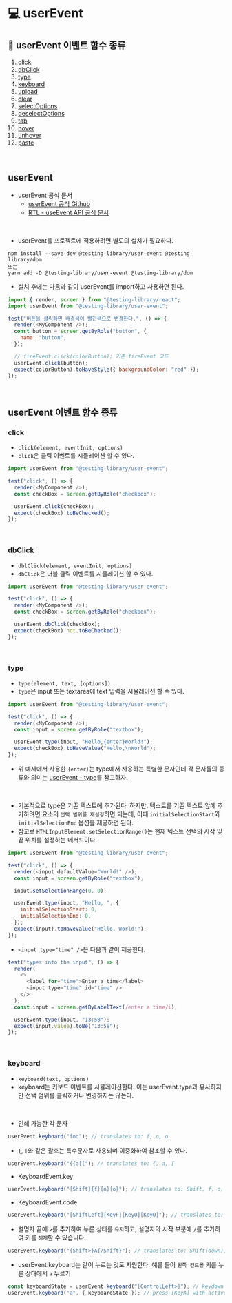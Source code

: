 # 💻 userEvent

## 📄 userEvent 이벤트 함수 종류

1. [click](#click)
2. [dbClick](#dbClick)
3. [type](#type)
4. [keyboard](#keyboard)
5. [upload](#upload)
6. [clear](#clear)
7. [selectOptions](#selectoptions)
8. [deselectOptions](#deselectOptions)
9. [tab](#tab)
10. [hover](#hover)
11. [unhover](#unhover)
12. [paste](#paste)

<br />

## userEvent

- userEvent 공식 문서
  - [userEvent 공식 Github](https://github.com/testing-library/user-event)
  - [RTL - useEvent API 공식 문서](https://testing-library.com/docs/ecosystem-user-event)

<br />

- userEvent를 프로젝트에 적용하려면 별도의 설치가 필요하다.

```
npm install --save-dev @testing-library/user-event @testing-library/dom
또는
yarn add -D @testing-library/user-event @testing-library/dom
```

- 설치 후에는 다음과 같이 userEvent를 import하고 사용하면 된다.

```js
import { render, screen } from "@testing-library/react";
import userEvent from "@testing-library/user-event";

test("버튼을 클릭하면 배경색이 빨간색으로 변경한다.", () => {
  render(<MyComponent />);
  const button = screen.getByRole("button", {
    name: "button",
  });

  // fireEvent.click(colorButton); 기존 fireEvent 코드
  userEvent.click(button);
  expect(colorButton).toHaveStyle({ backgroundColor: "red" });
});
```

<br />

## userEvent 이벤트 함수 종류

### click

- `click(element, eventInit, options)`
- `click`은 클릭 이벤트를 시뮬레이션 할 수 있다.

```js
import userEvent from "@testing-library/user-event";

test("click", () => {
  render(<MyComponent />);
  const checkBox = screen.getByRole("checkbox");

  userEvent.click(checkBox);
  expect(checkBox).toBeChecked();
});
```

<br />

### dbClick

- `dblClick(element, eventInit, options)`
- `dbClick`은 더블 클릭 이벤트를 시뮬레이션 할 수 있다.

```js
import userEvent from "@testing-library/user-event";

test("click", () => {
  render(<MyComponent />);
  const checkBox = screen.getByRole("checkbox");

  userEvent.dbClick(checkBox);
  expect(checkBox).not.toBeChecked();
});
```

<br />

### type

- `type(element, text, [options])`
- `type`은 input 또는 textarea에 text 입력을 시뮬레이션 할 수 있다.

```js
import userEvent from "@testing-library/user-event";

test("click", () => {
  render(<MyComponent />);
  const input = screen.getByRole("textbox");

  userEvent.type(input, "Hello,{enter}World!");
  expect(checkBox).toHaveValue("Hello,\nWorld");
});
```

- 위 예제에서 사용한 `{enter}`는 type에서 사용하는 특별한 문자인데 각 문자들의 종류와 의미는 [userEvent - type](https://testing-library.com/docs/ecosystem-user-event/#typeelement-text-options)를 참고하자.

<br />

- 기본적으로 type은 기존 텍스트에 추가된다. 하지만, 텍스트를 기존 텍스트 앞에 추가하려면 요소의 `선택 범위를 재설정`하면 되는데, 이때 `initialSelectionStart`와 `initialSelectionEnd` 옵션을 제공하면 된다.
- 참고로 `HTMLInputElement.setSelectionRange()`는 현재 텍스트 선택의 시작 및 끝 위치를 설정하는 메서드이다.

```js
import userEvent from "@testing-library/user-event";

test("click", () => {
  render(<input defaultValue="World!" />);
  const input = screen.getByRole("textbox");

  input.setSelectionRange(0, 0);

  userEvent.type(input, "Hello, ", {
    initialSelectionStart: 0,
    initialSelectionEnd: 0,
  });
  expect(input).toHaveValue("Hello, World!");
});
```

- `<input type="time" />`은 다음과 같이 제공한다.

```js
test("types into the input", () => {
  render(
    <>
      <label for="time">Enter a time</label>
      <input type="time" id="time" />
    </>
  );
  const input = screen.getByLabelText(/enter a time/i);

  userEvent.type(input, "13:58");
  expect(input.value).toBe("13:58");
});
```

<br />

### keyboard

- `keyboard(text, options)`
- keyboard는 키보드 이벤트를 시뮬레이션한다. 이는 userEvent.type과 유사하지만 선택 범위를 클릭하거나 변경하지는 않는다.

<br />

- 인쇄 가능한 각 문자

```js
userEvent.keyboard("foo"); // translates to: f, o, o
```

- `{`, `[`와 같은 괄호는 특수문자로 사용되며 이중화하여 참조할 수 있다.

```js
userEvent.keyboard("{{a[["); // translates to: {, a, [
```

- KeyboardEvent.key

```js
userEvent.keyboard("{Shift}{f}{o}{o}"); // translates to: Shift, f, o, o
```

- KeyboardEvent.code

```js
userEvent.keyboard("[ShiftLeft][KeyF][KeyO][KeyO]"); // translates to: Shift, f, o, o
```

- 설명자 끝에 `>`를 추가하여 누른 상태를 `유지`하고, 설명자의 시작 부분에 `/`를 추가하여 키를 `해제`할 수 있습니다.

```js
userEvent.keyboard("{Shift>}A{/Shift}"); // translates to: Shift(down), A, Shift(up)
```

- userEvent.keyboard는 같이 누르는 것도 지원한다. 예를 들어 `왼쪽 컨트롤` 키를 누른 상태에서 `a` 누르기

```js
const keyboardState = userEvent.keyboard("[ControlLeft>]"); // keydown [ControlLeft]
userEvent.keyboard("a", { keyboardState }); // press [KeyA] with active ctrlKey
```

<br />

